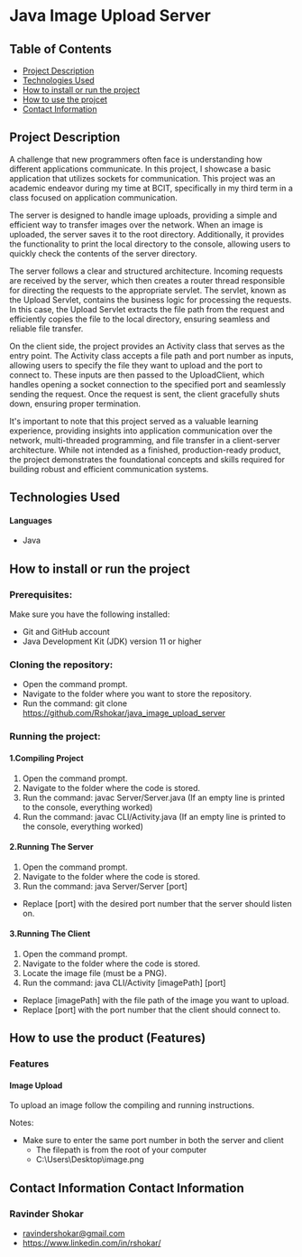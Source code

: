 # Java Image Upload Server

## Table of Contents
- [Project Description](#project-description)
- [Technologies Used](#technologies-used)
- [How to install or run the project](#how-to-run-project)
- [How to use the projcet](#how-to-use-product)
- [Contact Information](#contact-information)

## <a id="project-description">Project Description</a>
A challenge that new programmers often face is understanding how different applications communicate. In this project, I showcase a basic application that utilizes sockets for communication. This project was an academic endeavor during my time at BCIT, specifically in my third term in a class focused on application communication.

The server is designed to handle image uploads, providing a simple and efficient way to transfer images over the network. When an image is uploaded, the server saves it to the root directory. Additionally, it provides the functionality to print the local directory to the console, allowing users to quickly check the contents of the server directory.

The server follows a clear and structured architecture. Incoming requests are received by the server, which then creates a router thread responsible for directing the requests to the appropriate servlet. The servlet, known as the Upload Servlet, contains the business logic for processing the requests. In this case, the Upload Servlet extracts the file path from the request and efficiently copies the file to the local directory, ensuring seamless and reliable file transfer.

On the client side, the project provides an Activity class that serves as the entry point. The Activity class accepts a file path and port number as inputs, allowing users to specify the file they want to upload and the port to connect to. These inputs are then passed to the UploadClient, which handles opening a socket connection to the specified port and seamlessly sending the request. Once the request is sent, the client gracefully shuts down, ensuring proper termination.

It's important to note that this project served as a valuable learning experience, providing insights into application communication over the network, multi-threaded programming, and file transfer in a client-server architecture. While not intended as a finished, production-ready product, the project demonstrates the foundational concepts and skills required for building robust and efficient communication systems.

## <a id="technologies-used">Technologies Used</a>
#### Languages
- Java

## <a id="how-to-run-project">How to install or run the project</a>

### Prerequisites:
Make sure you have the following installed:

- Git and GitHub account
- Java Development Kit (JDK) version 11 or higher

### Cloning the repository:

- Open the command prompt.
- Navigate to the folder where you want to store the repository.
- Run the command: git clone https://github.com/Rshokar/java_image_upload_server

### Running the project:

#### 1.Compiling Project
1. Open the command prompt.
2. Navigate to the folder where the code is stored.
3. Run the command: javac Server/Server.java (If an empty line is printed to the console, everything worked)
4. Run the command: javac CLI/Activity.java (If an empty line is printed to the console, everything worked)

#### 2.Running The Server
1. Open the command prompt.
2. Navigate to the folder where the code is stored.
3. Run the command: java Server/Server [port]
  - Replace [port] with the desired port number that the server should listen on.

#### 3.Running The Client
1. Open the command prompt.
2. Navigate to the folder where the code is stored.
3. Locate the image file (must be a PNG).
4. Run the command: java CLI/Activity [imagePath] [port]
  - Replace [imagePath] with the file path of the image you want to upload.
  - Replace [port] with the port number that the client should connect to.

## <a id="how-to-use-product">How to use the product (Features)</a>

### Features

#### Image Upload
To upload an image follow the compiling and running instructions. 

Notes:
- Make sure to enter the same port number in both the server and client 
  - The filepath is from the root of your computer
  - C:\Users\Desktop\image.png

## Contact Information <a id="contact-information">Contact Information</a>

### Ravinder Shokar
- ravindershokar@gmail.com
- https://www.linkedin.com/in/rshokar/
